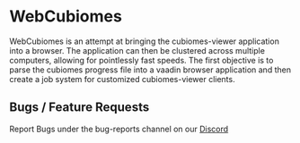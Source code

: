 # WebCubiomes

WebCubiomes is an attempt at bringing the cubiomes-viewer application into a browser. The application can then be clustered across multiple computers, allowing for pointlessly fast speeds.
The first objective is to parse the cubiomes progress file into a vaadin browser application and then create a job system for customized cubiomes-viewer clients.

## Bugs / Feature Requests

Report Bugs under the bug-reports channel on our [Discord](https://discord.gg/jGhNxpd)
